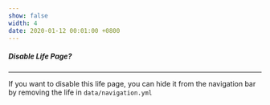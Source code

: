 ```yaml
---
show: false
width: 4
date: 2020-01-12 00:01:00 +0800
---
```


<div class="p-4">
    <h5>Disable Life Page?</h5>
    <hr />
    <p>
        If you want to disable this life page, you can hide it from the navigation bar by removing the life in <code>data/navigation.yml</code>
    </p>
</div>
